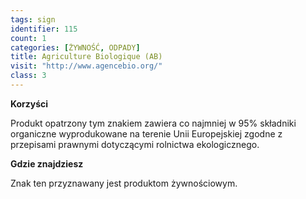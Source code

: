 ```yaml
---
tags: sign
identifier: 115
count: 1
categories: [ŻYWNOŚĆ, ODPADY]
title: Agriculture Biologique (AB)
visit: "http://www.agencebio.org/"
class: 3
---
```

**Korzyści**

Produkt opatrzony tym znakiem zawiera co najmniej w 95% składniki organiczne wyprodukowane na terenie Unii Europejskiej zgodne z przepisami prawnymi dotyczącymi rolnictwa ekologicznego.

**Gdzie znajdziesz**

Znak ten przyznawany jest produktom żywnościowym.

